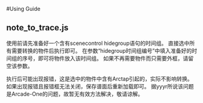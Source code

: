 #Using Guide

## note_to_trace.js
使用前请先准备好一个含有scenecontrol hidegroup语句的时间组。
直接选中所有需要转换的物件后执行即可。 
在参数“hidegroup时间组编号”中填入准备好的时间组的序号，即可将物件放入该时间组。
如果不再需要物件而只需要外框，请留空该参数。

执行后可能出现报错，这是选中的物件中含有Arctap引起的，实际不影响转换。
如果出现报错且报错框无法关闭，保存谱面后重新加载即可。
据yyyr所说该问题是Arcade-One的问题，故暂无有效方法解决，敬请谅解。

